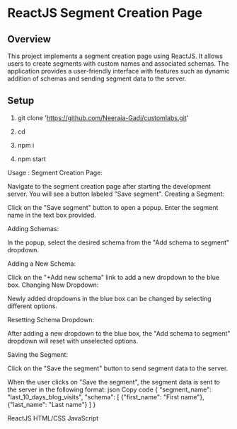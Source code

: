 # ReactJS Segment Creation Page

## Overview
This project implements a segment creation page using ReactJS. It allows users to create segments with custom names and associated schemas. The application provides a user-friendly interface with features such as dynamic addition of schemas and sending segment data to the server.

## Setup

   
 1.  git clone 'https://github.com/Neeraja-Gadi/customlabs.git'

 2. cd <Directory name>

 3. npm  i

 4. npm start 


Usage : 
Segment Creation Page:

Navigate to the segment creation page after starting the development server. You will see a button labeled "Save segment".
Creating a Segment:

Click on the "Save segment" button to open a popup. Enter the segment name in the text box provided.

Adding Schemas:

In the popup, select the desired schema from the "Add schema to segment" dropdown.

Adding a New Schema:

Click on the "+Add new schema" link to add a new dropdown to the blue box.
Changing New Dropdown:

Newly added dropdowns in the blue box can be changed by selecting different options.

Resetting Schema Dropdown:

After adding a new dropdown to the blue box, the "Add schema to segment" dropdown will reset with unselected options.


Saving the Segment:

Click on the "Save the segment" button to send segment data to the server.


<!-- Server Communication -->
When the user clicks on "Save the segment", the segment data is sent to the server in the following format:
json
Copy code
{ 
    "segment_name": "last_10_days_blog_visits", 
    "schema": [ 
        {"first_name": "First name"}, 
        {"last_name": "Last name"} 
    ] 
}



<!-- Technologies Used -->

ReactJS
HTML/CSS
JavaScript
